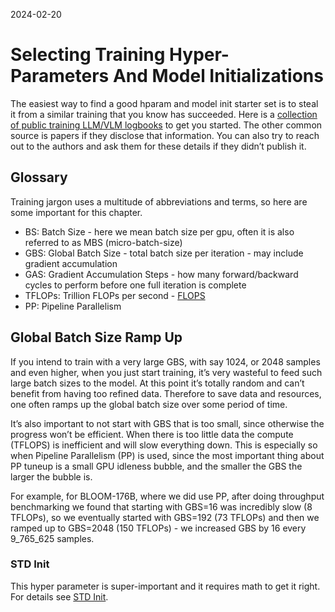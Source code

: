 
2024-02-20

# Selecting Training Hyper-Parameters And Model Initializations

The easiest way to find a good hparam and model init starter set is to
steal it from a similar training that you know has succeeded. Here is a
[collection of public training LLM/VLM
logbooks](../resources/README.md#publicly-available-training-llmvlm-logbooks)
to get you started. The other common source is papers if they disclose
that information. You can also try to reach out to the authors and ask
them for these details if they didn’t publish it.

## Glossary

Training jargon uses a multitude of abbreviations and terms, so here are
some important for this chapter.

- BS: Batch Size - here we mean batch size per gpu, often it is also
  referred to as MBS (micro-batch-size)
- GBS: Global Batch Size - total batch size per iteration - may include
  gradient accumulation
- GAS: Gradient Accumulation Steps - how many forward/backward cycles to
  perform before one full iteration is complete
- TFLOPs: Trillion FLOPs per second -
  [FLOPS](https://en.wikipedia.org/wiki/FLOPS)
- PP: Pipeline Parallelism

## Global Batch Size Ramp Up

If you intend to train with a very large GBS, with say 1024, or 2048
samples and even higher, when you just start training, it’s very
wasteful to feed such large batch sizes to the model. At this point it’s
totally random and can’t benefit from having too refined data. Therefore
to save data and resources, one often ramps up the global batch size
over some period of time.

It’s also important to not start with GBS that is too small, since
otherwise the progress won’t be efficient. When there is too little data
the compute (TFLOPS) is inefficient and will slow everything down. This
is especially so when Pipeline Parallelism (PP) is used, since the most
important thing about PP tuneup is a small GPU idleness bubble, and the
smaller the GBS the larger the bubble is.

For example, for BLOOM-176B, where we did use PP, after doing throughput
benchmarking we found that starting with GBS=16 was incredibly slow (8
TFLOPs), so we eventually started with GBS=192 (73 TFLOPs) and then we
ramped up to GBS=2048 (150 TFLOPs) - we increased GBS by 16 every
9_765_625 samples.

### STD Init

This hyper parameter is super-important and it requires math to get it
right. For details see [STD Init](instabilities#std-init).
